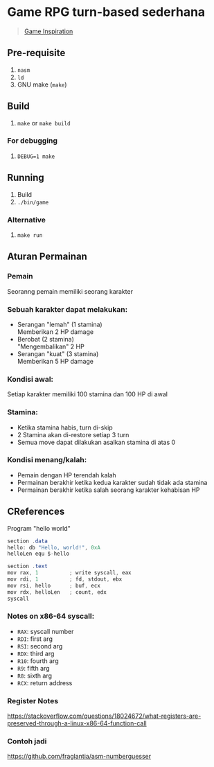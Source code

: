 # Game RPG turn-based sederhana
> [Game Inspiration](https://www.youtube.com/watch?v=6izF5Wyr94o&t=44s)

## Pre-requisite
1. `nasm`
2. `ld`
3. GNU make (`make`)

## Build
1. `make` or `make build`
### For debugging
1. `DEBUG=1 make`

## Running
1. Build
2. `./bin/game`

### Alternative
1. `make run`
## Aturan Permainan
### Pemain
Seoranng pemain memiliki seorang karakter
### Sebuah karakter dapat melakukan:
- Serangan "lemah" (1 stamina)\
  Memberikan 2 HP damage
- Berobat (2 stamina)\
  "Mengembalikan" 2 HP
- Serangan "kuat" (3 stamina)\
  Memberikan 5 HP damage
### Kondisi awal:
Setiap karakter memiliki 100 stamina dan 100 HP di awal
### Stamina:
- Ketika stamina habis, turn di-skip
- 2 Stamina akan di-restore setiap 3 turn
- Semua move dapat dilakukan asalkan stamina di atas 0
### Kondisi menang/kalah:
- Pemain dengan HP terendah kalah
- Permainan berakhir ketika kedua karakter sudah tidak ada stamina
- Permainan berakhir ketika salah seorang karakter kehabisan HP

## CReferences
Program "hello world"
```as
section .data
hello: db "Hello, world!", 0xA
helloLen equ $-hello

section .text
mov rax, 1			; write syscall, eax
mov rdi, 1			; fd, stdout, ebx
mov rsi, hello		; buf, ecx
mov rdx, helloLen	; count, edx
syscall
```
### Notes on x86-64 syscall:
- `RAX`: syscall number
- `RDI`: first arg
- `RSI`: second arg
- `RDX`: third arg
- `R10`: fourth arg
- `R9`: fifth arg
- `R8`: sixth arg
- `RCX`: return address

### Register Notes
https://stackoverflow.com/questions/18024672/what-registers-are-preserved-through-a-linux-x86-64-function-call

### Contoh jadi
https://github.com/fraglantia/asm-numberguesser